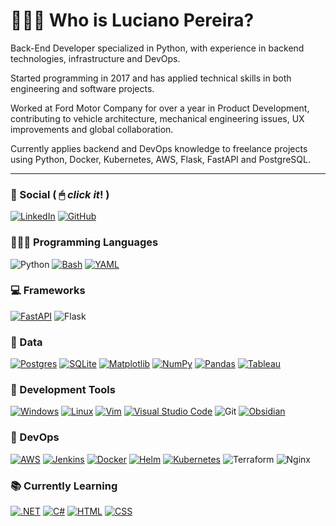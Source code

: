 # **🙋🏻‍♂️ Who is Luciano Pereira?**

Back-End Developer specialized in Python, with experience in backend technologies, infrastructure and DevOps. 

Started programming in 2017 and has applied technical skills in both engineering and software projects. 

Worked at Ford Motor Company for over a year in Product Development, contributing to vehicle architecture, mechanical engineering issues, UX improvements and global collaboration.

Currently applies backend and DevOps knowledge to freelance projects using Python, Docker, Kubernetes, AWS, Flask, FastAPI and PostgreSQL.

---

### **📲 Social ( 🖱 *click it*! )**

[![LinkedIn](https://custom-icon-badges.demolab.com/badge/LinkedIn-0A66C2?logo=linkedin-white&logoColor=fff&style=for-the-badge)](https://www.linkedin.com/in/luciano-pereira-10bab8156/)
[![GitHub](https://img.shields.io/badge/GitHub-%23121011.svg?logo=github&logoColor=white&style=for-the-badge)](https://github.com/lucianomap)

### **👨🏻‍💻 Programming Languages**

![Python](https://img.shields.io/badge/python-3670A0?style=for-the-badge&logo=python&logoColor=ffde57)
[![Bash](https://img.shields.io/badge/Bash-4EAA25?logo=gnubash&logoColor=fff&style=for-the-badge)](#)
[![YAML](https://img.shields.io/badge/YAML-CB171E?logo=yaml&logoColor=fff&style=for-the-badge)](#)


### **💻 Frameworks**

[![FastAPI](https://img.shields.io/badge/FastAPI-009485.svg?style=for-the-badge&logo=fastapi&logoColor=white)](#)
![Flask](https://img.shields.io/badge/flask-%23000.svg?style=for-the-badge&logo=flask&logoColor=white)


### **💾 Data**

[![Postgres](https://img.shields.io/badge/Postgres-%23316192.svg?style=for-the-badge&logo=postgresql&logoColor=white)](#)
[![SQLite](https://img.shields.io/badge/SQLite-%2307405e.svg?style=for-the-badge&logo=sqlite&logoColor=white)](#)
[![Matplotlib](https://custom-icon-badges.demolab.com/badge/Matplotlib-71D291?logo=matplotlib&logoColor=fff&style=for-the-badge)](#)
[![NumPy](https://img.shields.io/badge/NumPy-4DABCF?logo=numpy&logoColor=&style=for-the-badge)](#)
[![Pandas](https://img.shields.io/badge/Pandas-150458?logo=pandas&logoColor=fff&style=for-the-badge)](#)
[![Tableau](https://custom-icon-badges.demolab.com/badge/Tableau-0176D3?logo=tableau&logoColor=fff&style=for-the-badge)](#)


### **🔧 Development Tools**

[![Windows](https://custom-icon-badges.demolab.com/badge/Windows-0078D6?logo=windows11&logoColor=white&style=for-the-badge)](#)
[![Linux](https://img.shields.io/badge/Linux-FCC624?logo=linux&logoColor=black&style=for-the-badge)](#)
[![Vim](https://img.shields.io/badge/Vim-%2311AB00.svg?style=for-the-badge&logo=vim&logoColor=white)](#)
[![Visual Studio Code](https://custom-icon-badges.demolab.com/badge/Visual%20Studio%20Code-0078d7.svg?style=for-the-badge&logo=vsc&logoColor=white)](#)
![Git](https://img.shields.io/badge/GIT-E44C30?style=for-the-badge&logo=git&logoColor=white)
[![Obsidian](https://img.shields.io/badge/Obsidian-%23483699.svg?style=for-the-badge&logo=obsidian&logoColor=white)](#)


### **🚀 DevOps**

[![AWS](https://custom-icon-badges.demolab.com/badge/AWS-%23FF9900.svg?style=for-the-badge&logo=aws&logoColor=white)](#)
[![Jenkins](https://img.shields.io/badge/Jenkins-D24939?style=for-the-badge&logo=jenkins&logoColor=white)](#)
[![Docker](https://img.shields.io/badge/Docker-2496ED?logo=docker&logoColor=fff&style=for-the-badge)](#)
[![Helm](https://img.shields.io/badge/Helm-0F1689?logo=helm&logoColor=fff&style=for-the-badge)](#)
[![Kubernetes](https://img.shields.io/badge/Kubernetes-326CE5?logo=kubernetes&logoColor=fff&style=for-the-badge)](#)
![Terraform](https://img.shields.io/badge/terraform-%235835CC.svg?style=for-the-badge&logo=terraform&logoColor=white)
![Nginx](https://img.shields.io/badge/nginx-%23009639.svg?style=for-the-badge&logo=nginx&logoColor=white)


### **📚 Currently Learning**

[![.NET](https://img.shields.io/badge/.NET-512BD4?logo=dotnet&logoColor=fff&style=for-the-badge)](#)
[![C#](https://custom-icon-badges.demolab.com/badge/C%23-%23239120.svg?logo=cshrp&logoColor=white&style=for-the-badge)](#)
[![HTML](https://img.shields.io/badge/HTML-%23E34F26.svg?logo=html5&logoColor=white&style=for-the-badge)](#)
[![CSS](https://img.shields.io/badge/CSS-639?logo=css&logoColor=fff&style=for-the-badge)](#)
